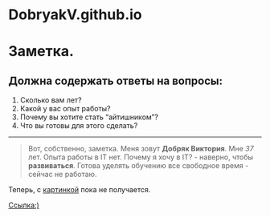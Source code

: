 # DobryakV.github.io
# Заметка.
## Должна содержать ответы на вопросы:
1.  Сколько вам лет?
2.  Какой у вас опыт работы?
3.  Почему вы хотите стать “айтишником”? 
4.  Что вы готовы для этого сделать?
***
 > Вот, собственно, заметка.  Меня зовут **Добряк Виктория**. Мне *37* лет. Опыта работы в IT нет. Почему я хочу в IT? - 
 наверно, чтобы __развиваться__. Готова уделять обучению все свободное время - сейчас не работаю.
 >
  Теперь, с [картинкой](http://D:/IMG_9675.jpg) пока не получается.
 >
   [Ссылка:)](https://www.youtube.com/watch?v=hybDCfqas3w&t=86s)
